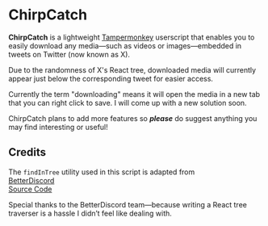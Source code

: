 # ChirpCatch

**ChirpCatch** is a lightweight [Tampermonkey](https://www.tampermonkey.net/documentation.php) userscript that enables you to easily download any media—such as videos or images—embedded in tweets on Twitter (now known as X).

Due to the randomness of X's React tree, 
downloaded media will currently appear just below the corresponding tweet for easier access.

Currently the term "downloading" means it will open the media in a new tab that you can
right click to save. I will come up with a new solution soon.

ChirpCatch plans to add more features so ***please*** do suggest anything you may find interesting or useful!

## Credits

The `findInTree` utility used in this script is adapted from  
[BetterDiscord](https://github.com/BetterDiscord/BetterDiscord)  
[Source Code](https://github.com/BetterDiscord/BetterDiscord/blob/3aef83ad79e67e749ace3add3f80c44ebd1a1fa3/src/common/utils/findintree.ts#L11)

Special thanks to the BetterDiscord team—because writing a React tree traverser is a hassle I didn’t feel like dealing with.
